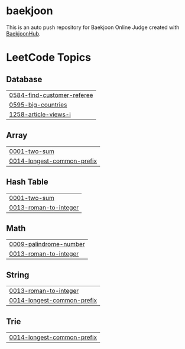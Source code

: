 # baekjoon
This is an auto push repository for Baekjoon Online Judge created with [BaekjoonHub](https://github.com/BaekjoonHub/BaekjoonHub).

<!---LeetCode Topics Start-->
# LeetCode Topics
## Database
|  |
| ------- |
| [0584-find-customer-referee](https://github.com/soo59599/Solving-the-problem/tree/master/0584-find-customer-referee) |
| [0595-big-countries](https://github.com/soo59599/Solving-the-problem/tree/master/0595-big-countries) |
| [1258-article-views-i](https://github.com/soo59599/Solving-the-problem/tree/master/1258-article-views-i) |
## Array
|  |
| ------- |
| [0001-two-sum](https://github.com/soo59599/Solving-the-problem/tree/master/0001-two-sum) |
| [0014-longest-common-prefix](https://github.com/soo59599/Solving-the-problem/tree/master/0014-longest-common-prefix) |
## Hash Table
|  |
| ------- |
| [0001-two-sum](https://github.com/soo59599/Solving-the-problem/tree/master/0001-two-sum) |
| [0013-roman-to-integer](https://github.com/soo59599/Solving-the-problem/tree/master/0013-roman-to-integer) |
## Math
|  |
| ------- |
| [0009-palindrome-number](https://github.com/soo59599/Solving-the-problem/tree/master/0009-palindrome-number) |
| [0013-roman-to-integer](https://github.com/soo59599/Solving-the-problem/tree/master/0013-roman-to-integer) |
## String
|  |
| ------- |
| [0013-roman-to-integer](https://github.com/soo59599/Solving-the-problem/tree/master/0013-roman-to-integer) |
| [0014-longest-common-prefix](https://github.com/soo59599/Solving-the-problem/tree/master/0014-longest-common-prefix) |
## Trie
|  |
| ------- |
| [0014-longest-common-prefix](https://github.com/soo59599/Solving-the-problem/tree/master/0014-longest-common-prefix) |
<!---LeetCode Topics End-->